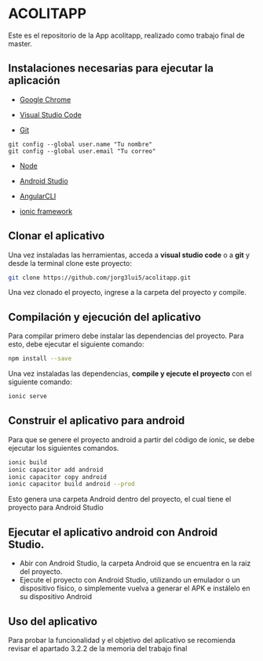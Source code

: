 # ACOLITAPP
Este es el repositorio de la App acolitapp, realizado como trabajo final de master.


## Instalaciones necesarias para ejecutar la aplicación

* [Google Chrome](https://www.google.com/chrome/)

* [Visual Studio Code](https://code.visualstudio.com/)

* [Git](https://git-scm.com/)
```
git config --global user.name "Tu nombre"
git config --global user.email "Tu correo"
```
* [Node](https://nodejs.org/es/)

* [Android Studio](https://developer.android.com/studio/?gclid=Cj0KCQjwhb36BRCfARIsAKcXh6GRXJN_hJrabNpOE94384hWx1uh4qPgqVQBiZJMkDEcNUgTQf3UwZoaAr-ZEALw_wcB&gclsrc=aw.ds)

* [AngularCLI](https://cli.angular.io/)

* [ionic framework](https://ionicframework.com/)


## Clonar el aplicativo

Una vez instaladas las herramientas, acceda a **visual studio code** o a **git** y desde la terminal clone este proyecto:

```bash
git clone https://github.com/jorg3lui5/acolitapp.git
```
Una vez clonado el proyecto, ingrese a la carpeta del proyecto y compile.

## Compilación y ejecución del aplicativo 

Para compilar primero debe instalar las dependencias del proyecto. Para esto, debe ejecutar el siguiente comando:
```bash
npm install --save
```
Una vez instaladas las dependencias, **compile y ejecute el proyecto** con el siguiente comando:
```bash
ionic serve
```

## Construir el aplicativo para android

Para que se genere el proyecto android a partir del código de ionic, se debe ejecutar los siguientes comandos.

```bash
ionic build
ionic capacitor add android
ionic capacitor copy android
ionic capacitor build android --prod
```
Esto genera una carpeta Android dentro del proyecto, el cual tiene el proyecto para Android Studio

## Ejecutar el aplicativo android con Android Studio.
* Abir con Android Studio, la carpeta Android que se encuentra en la raiz del proyecto.
* Ejecute el proyecto con Android Studio, utilizando un emulador o un dispositivo físico, o simplemente vuelva a generar el APK e instálelo en su dispositivo Android


## Uso del aplicativo
Para probar la funcionalidad y el objetivo del aplicativo se recomienda revisar el apartado 3.2.2 de la memoria del trabajo final
